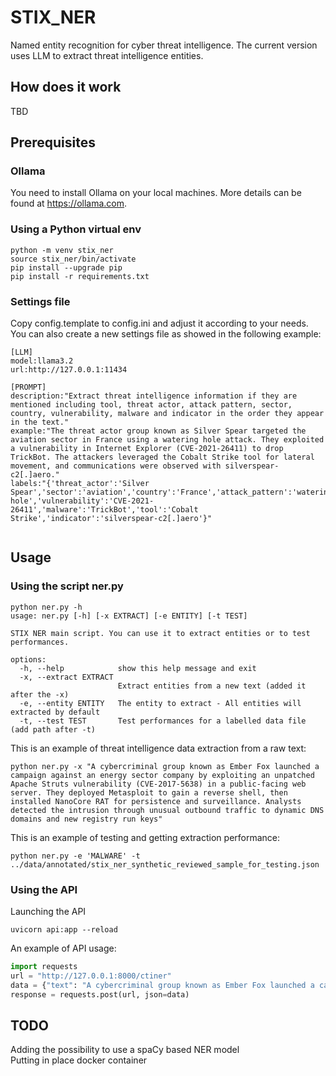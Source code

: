 # STIX_NER
Named entity recognition for cyber threat intelligence.
The current version uses LLM to extract threat intelligence entities. 

## How does it work

TBD

## Prerequisites

### Ollama
You need to install Ollama on your local machines. More details can be found at https://ollama.com.


### Using a Python virtual env
```shell
python -m venv stix_ner
source stix_ner/bin/activate
pip install --upgrade pip
pip install -r requirements.txt
```

### Settings file
Copy config.template to config.ini and adjust it according to your needs.
You can also create a new settings file as showed in the following example:
```shell
[LLM]
model:llama3.2      
url:http://127.0.0.1:11434

[PROMPT]
description:"Extract threat intelligence information if they are mentioned including tool, threat actor, attack pattern, sector, country, vulnerability, malware and indicator in the order they appear in the text."
example:"The threat actor group known as Silver Spear targeted the aviation sector in France using a watering hole attack. They exploited a vulnerability in Internet Explorer (CVE-2021-26411) to drop TrickBot. The attackers leveraged the Cobalt Strike tool for lateral movement, and communications were observed with silverspear-c2[.]aero."
labels:"{'threat_actor':'Silver Spear','sector':'aviation','country':'France','attack_pattern':'watering hole','vulnerability':'CVE-2021-26411','malware':'TrickBot','tool':'Cobalt Strike','indicator':'silverspear-c2[.]aero'}"


```

## Usage
### Using the script ner.py

```
python ner.py -h
usage: ner.py [-h] [-x EXTRACT] [-e ENTITY] [-t TEST]

STIX NER main script. You can use it to extract entities or to test performances.

options:
  -h, --help            show this help message and exit
  -x, --extract EXTRACT
                        Extract entities from a new text (added it after the -x)
  -e, --entity ENTITY   The entity to extract - All entities will extracted by default
  -t, --test TEST       Test performances for a labelled data file (add path after -t)
```

This is an example of threat intelligence data extraction from a raw text:
```shell
python ner.py -x "A cybercriminal group known as Ember Fox launched a campaign against an energy sector company by exploiting an unpatched Apache Struts vulnerability (CVE-2017-5638) in a public-facing web server. They deployed Metasploit to gain a reverse shell, then installed NanoCore RAT for persistence and surveillance. Analysts detected the intrusion through unusual outbound traffic to dynamic DNS domains and new registry run keys"
```
This is an example of testing and getting extraction performance:
```shell
python ner.py -e 'MALWARE' -t ../data/annotated/stix_ner_synthetic_reviewed_sample_for_testing.json
```

### Using the API
Launching the API
```shell
uvicorn api:app --reload
```
An example of API usage:
```python
import requests
url = "http://127.0.0.1:8000/ctiner"
data = {"text": "A cybercriminal group known as Ember Fox launched a campaign against an energy sector company by exploiting an unpatched Apache Struts vulnerability (CVE-2017-5638) in a public-facing web server. They deployed Metasploit to gain a reverse shell, then installed NanoCore RAT for persistence and surveillance. Analysts detected the intrusion through unusual outbound traffic to dynamic DNS domains and new registry run keys"}
response = requests.post(url, json=data)
```

## TODO 
Adding the possibility to use a spaCy based NER model\
Putting in place docker container

